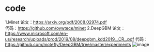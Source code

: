# code
1.Minet
论文：https://arxiv.org/pdf/2008.02974.pdf  
代码：https://github.com/oywtece/minet
2.DeepGBM 
论文：https://www.microsoft.com/en-us/research/uploads/prod/2019/08/deepgbm_kdd2019__CR_.pdf
代码：https://github.com/motefly/DeepGBM/tree/master/experiments
![image](https://user-images.githubusercontent.com/79822099/109454263-c7257e80-7a8e-11eb-89b5-ba2d8b8000c1.png)

